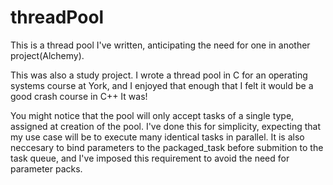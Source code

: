 # threadPool

This is a thread pool I've written, anticipating the need for one in another project(Alchemy). 

This was also a study project. I wrote a thread pool in C for an operating systems course at York, and I enjoyed that enough that I felt it would be a good crash course in C++
It was!

You might notice that the pool will only accept tasks of a single type, assigned at creation of the pool. I've done this for simplicity, expecting that my use case will be to execute many identical tasks in parallel.
It is also neccesary to bind parameters to the packaged_task before submition to the task queue, and I've imposed this requirement to avoid the need for parameter packs.
